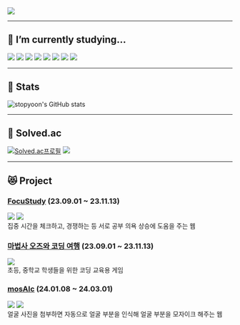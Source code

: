 <img src="https://capsule-render.vercel.app/api?type=waving&color=0:28A0FF,100:0078FF&text=STOPYOON&fontColor=FFFFFF&animation=fadeIn">

-----

## 🌱 I’m currently studying...
<div>
<img src="https://img.shields.io/badge/C-A8B9CC?style=for-the-badge&logo=C&logoColor=white">
<img src="https://img.shields.io/badge/Python-3776AB?style=for-the-badge&logo=Python&logoColor=white">
<img src="https://img.shields.io/badge/HTML5-E34F26?style=for-the-badge&logo=html5&logoColor=white">
<img src="https://img.shields.io/badge/CSS3-1572B6?style=for-the-badge&logo=css3&logoColor=white">
<img src="https://img.shields.io/badge/JavaScript-323330?style=for-the-badge&logo=javascript&logoColor=F7DF1E">
<img src="https://img.shields.io/badge/React-20232A?style=for-the-badge&logo=react&logoColor=61DAFB">
<img src="https://img.shields.io/badge/Adobe Photoshop-31A8FF?style=for-the-badge&logo=Adobe Photoshop&logoColor=white">
<img src="https://img.shields.io/badge/Figma-000000?style=for-the-badge&logo=Figma&logoColor=white">

</div>

-----
## 👻 Stats
![stopyoon's GitHub stats](https://github-readme-stats.vercel.app/api?username=just-stopyoon&show_icons=true)

-----

## 💫 Solved.ac
[![Solved.ac프로필](http://mazassumnida.wtf/api/v2/generate_badge?boj=stopyoon )](https://solved.ac/stopyoon)
<a href="https://solved.ac/stopyoon"><img src="http://mazandi.herokuapp.com/api?handle=stopyoon&theme=warm"/></a>

-----

## 😻 Project
### <b>[FocuStudy](https://github.com/TEAM-TETRIS-Web)</b> (23.09.01 ~ 23.11.13)
   <img src="https://img.shields.io/badge/UI/UX design-C8FFFF"> <img src="https://img.shields.io/badge/Front-C8FFFF">
  <br>집중 시간을 체크하고, 경쟁하는 등 서로 공부 의욕 상승에 도움을 주는 웹

### <b>[마법사 오즈와 코딩 여행](https://github.com/SejongCodingMate)</b> (23.09.01 ~ 23.11.13)
   <img src="https://img.shields.io/badge/UI/UX design-C8FFFF">
  <br>초등, 중학교 학생들을 위한 코딩 교육용 게임

### <b>[mosAIc](https://github.com/23-2-WINTER-PROJECT)</b> (24.01.08 ~ 24.03.01)
   <img src="https://img.shields.io/badge/UI/UX design-C8FFFF"> <img src="https://img.shields.io/badge/Front-C8FFFF">
  <br>
  얼굴 사진을 첨부하면 자동으로 얼굴 부분을 인식해 얼굴 부분을 모자이크 해주는 웹
